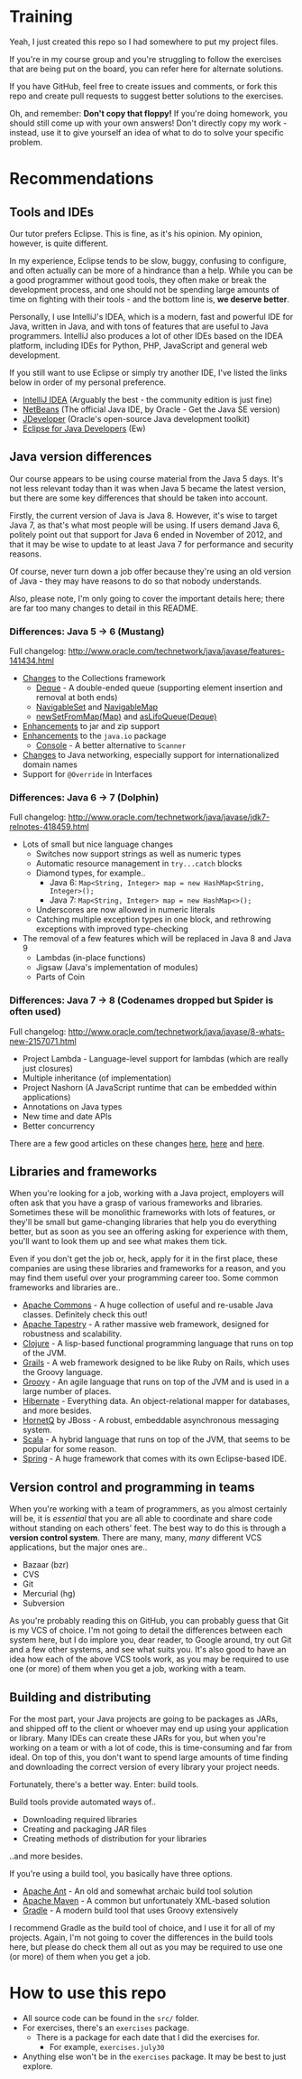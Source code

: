 Training
========

Yeah, I just created this repo so I had somewhere to put my project files.

If you're in my course group and you're struggling to follow the exercises
that are being put on the board, you can refer here for alternate solutions.

If you have GitHub, feel free to create issues and comments, or fork this repo
and create pull requests to suggest better solutions to the exercises.

Oh, and remember: **Don't copy that floppy!** If you're doing homework, you should
still come up with your own answers! Don't directly copy my work - instead, use
it to give yourself an idea of what to do to solve your specific problem.

Recommendations
===============

## Tools and IDEs

Our tutor prefers Eclipse. This is fine, as it's his opinion. My opinion, however, is
quite different.

In my experience, Eclipse tends to be slow, buggy, confusing to configure, and often
actually can be more of a hindrance than a help. While you can be a good programmer
without good tools, they often make or break the development process, and one should
not be spending large amounts of time on fighting with their tools - and the bottom
line is, **we deserve better**.

Personally, I use IntelliJ's IDEA, which is a modern, fast and powerful IDE for Java,
written in Java, and with tons of features that are useful to Java programmers. IntelliJ
also produces a lot of other IDEs based on the IDEA platform, including IDEs for Python,
PHP, JavaScript and general web development.

If you still want to use Eclipse or simply try another IDE, I've listed the links below
in order of my personal preference.

* [IntelliJ IDEA](http://www.jetbrains.com/idea/download/)
    (Arguably the best - the community edition is just fine)
* [NetBeans](https://netbeans.org/downloads/)
    (The official Java IDE, by Oracle - Get the Java SE version)
* [JDeveloper](http://www.oracle.com/technetwork/developer-tools/jdev/overview/index.html)
    (Oracle's open-source Java development toolkit)
* [Eclipse for Java Developers](https://eclipse.org/downloads/packages/eclipse-ide-java-developers/lunar)
    (Ew)

## Java version differences

Our course appears to be using course material from the Java 5 days. It's not less relevant
today than it was when Java 5 became the latest version, but there are some key differences that
should be taken into account.

Firstly, the current version of Java is Java 8. However, it's wise to target Java 7, as that's what
most people will be using. If users demand Java 6, politely point out that support for Java 6 ended
in November of 2012, and that it may be wise to update to at least Java 7 for performance and
security reasons.

Of course, never turn down a job offer because they're using an old version of Java - they
may have reasons to do so that nobody understands.

Also, please note, I'm only going to cover the important details here; there are far too many
changes to detail in this README.

### Differences: Java 5 -> 6 (Mustang)

Full changelog: http://www.oracle.com/technetwork/java/javase/features-141434.html

* [Changes](http://docs.oracle.com/javase/6/docs/technotes/guides/collections/changes6.html)
    to the Collections framework
    * [Deque](http://docs.oracle.com/javase/6/docs/api/java/util/Deque.html) -
        A double-ended queue (supporting element insertion and removal at both ends)
    * [NavigableSet](http://docs.oracle.com/javase/6/docs/api/java/util/NavigableSet.html)
        and [NavigableMap](http://docs.oracle.com/javase/6/docs/api/java/util/NavigableMap.html)
    * [newSetFromMap(Map)](http://docs.oracle.com/javase/6/docs/api/java/util/Collections.html#newSetFromMap(java.util.Map))
        and [asLifoQueue(Deque)](http://docs.oracle.com/javase/6/docs/api/java/util/Collections.html#asLifoQueue(java.util.Deque))
* [Enhancements](http://docs.oracle.com/javase/6/docs/technotes/guides/jar/changes6.html)
    to jar and zip support
* [Enhancements](http://docs.oracle.com/javase/6/docs/technotes/guides/io/enhancements.html#6)
    to the `java.io` package
    * [Console](http://docs.oracle.com/javase/6/docs/api/java/io/Console.html) - A better alternative to `Scanner`
* [Changes](http://docs.oracle.com/javase/6/docs/technotes/guides/net/enhancements-6.0.html)
    to Java networking, especially support for internationalized domain names
* Support for `@Override` in Interfaces

### Differences: Java 6 -> 7 (Dolphin)

Full changelog: http://www.oracle.com/technetwork/java/javase/jdk7-relnotes-418459.html

* Lots of small but nice language changes
    * Switches now support strings as well as numeric types
    * Automatic resource management in `try...catch` blocks
    * Diamond types, for example..
        * Java 6: `Map<String, Integer> map = new HashMap<String, Integer>();`
        * Java 7: `Map<String, Integer> map = new HashMap<>();`
    * Underscores are now allowed in numeric literals
    * Catching multiple exception types in one block, and rethrowing exceptions with improved type-checking
* The removal of a few features which will be replaced in Java 8 and Java 9
    * Lambdas (in-place functions)
    * Jigsaw (Java's implementation of modules)
    * Parts of Coin

### Differences: Java 7 -> 8 (Codenames dropped but Spider is often used)

Full changelog: http://www.oracle.com/technetwork/java/javase/8-whats-new-2157071.html

* Project Lambda - Language-level support for lambdas (which are really just closures)
* Multiple inheritance (of implementation)
* Project Nashorn (A JavaScript runtime that can be embedded within applications)
* Annotations on Java types
* New time and date APIs
* Better concurrency

There are a few good articles on these changes
[here](http://www.takipiblog.com/2014/03/18/5-features-in-java-8-that-will-change-how-you-code/),
[here](http://www.techempower.com/blog/2013/03/26/everything-about-java-8/) and
[here](http://zeroturnaround.com/rebellabs/java-8-revealed-lambdas-default-methods-and-bulk-data-operations/).

## Libraries and frameworks

When you're looking for a job, working with a Java project, employers will often ask that you have a grasp
of various frameworks and libraries. Sometimes these will be monolithic frameworks with lots of features,
or they'll be small but game-changing libraries that help you do everything better, but as soon as you
see an offering asking for experience with them, you'll want to look them up and see what makes them
tick.

Even if you don't get the job or, heck, apply for it in the first place, these companies are using these
libraries and frameworks for a reason, and you may find them useful over your programming career too. Some
common frameworks and libraries are..

* [Apache Commons](http://commons.apache.org) - A huge collection of useful and re-usable Java classes.
    Definitely check this out!
* [Apache Tapestry](http://tapestry.apache.org) - A rather massive web framework, designed for robustness
    and scalability.
* [Clojure](http://clojure.org) - A lisp-based functional programming language that runs on top of the JVM.
* [Grails](https://grails.org) - A web framework designed to be like Ruby on Rails, which uses the Groovy
   language.
* [Groovy](http://groovy.codehaus.org) - An agile language that runs on top of the JVM and is used in a large
   number of places.
* [Hibernate](http://hibernate.org) - Everything data. An object-relational mapper for databases, and more
    besides.
* [HornetQ](http://hornetq.jboss.org) by JBoss - A robust, embeddable asynchronous messaging system.
* [Scala](http://www.scala-lang.org) - A hybrid language that runs on top of the JVM, that seems to be
   popular for some reason.
* [Spring](http://spring.io) - A huge framework that comes with its own Eclipse-based IDE.

## Version control and programming in teams

When you're working with a team of programmers, as you almost certainly will be, it is *essential* that
you are all able to coordinate and share code without standing on each others' feet. The best way to do
this is through a **version control system**. There are many, many, *many* different VCS applications, but
the major ones are..

* Bazaar (bzr)
* CVS
* Git
* Mercurial (hg)
* Subversion

As you're probably reading this on GitHub, you can probably guess that Git is my VCS of choice. I'm not
going to detail the differences between each system here, but I do implore you, dear reader, to Google
around, try out Git and a few other systems, and see what suits you. It's also good to have an idea
how each of the above VCS tools work, as you may be required to use one (or more) of them when you
get a job, working with a team.

## Building and distributing

For the most part, your Java projects are going to be packages as JARs, and shipped off to the client
or whoever may end up using your application or library. Many IDEs can create these JARs for you, but
when you're working on a team or with a lot of code, this is time-consuming and far from ideal. On top
of this, you don't want to spend large amounts of time finding and downloading the correct version
of every library your project needs.

Fortunately, there's a better way. Enter: build tools.

Build tools provide automated ways of..

* Downloading required libraries
* Creating and packaging JAR files
* Creating methods of distribution for your libraries

..and more besides.

If you're using a build tool, you basically have three options.

* [Apache Ant](http://ant.apache.org) - An old and somewhat archaic build tool solution
* [Apache Maven](http://maven.apache.org) - A common but unfortunately XML-based solution
* [Gradle](http://www.gradle.org) - A modern build tool that uses Groovy extensively

I recommend Gradle as the build tool of choice, and I use it for all of my projects. Again, I'm
not going to cover the differences in the build tools here, but please do check them all out as
you may be required to use one (or more) of them when you get a job.

How to use this repo
====================

* All source code can be found in the `src/` folder.
* For exercises, there's an `exercises` package.
    * There is a package for each date that I did the exercises for.
        * For example, `exercises.july30`
* Anything else won't be in the `exercises` package. It may be best to just explore.